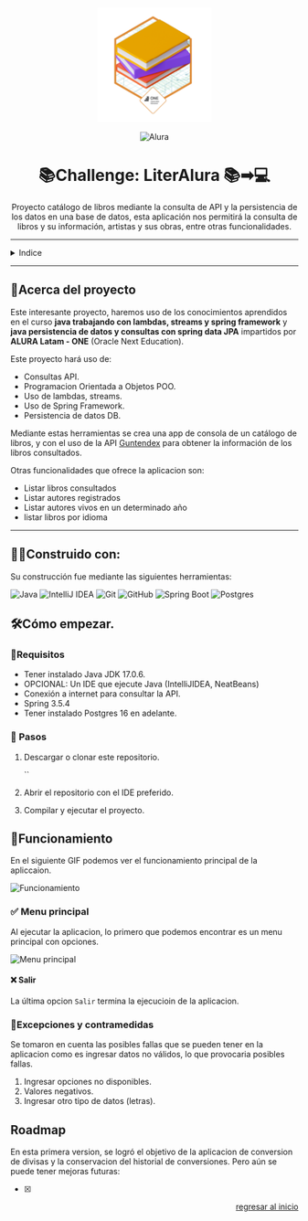 <a name="readme-top"></a>

<!--suppress HtmlUnknownAnchorTarget, HtmlDeprecatedAttribute -->
<br>
<div align="center">
  <img src="img/Logo.png" alt="Logo" width="200">

![Alura]
  <h1>📚Challenge: LiterAlura 📚➡💻</h1> 
  <p>
    Proyecto catálogo de libros mediante la consulta de API y la persistencia de los datos en una base 
    de datos, esta aplicación nos permitirá la consulta de libros y su información, artistas y sus 
    obras, entre otras funcionalidades.
  </p>
</div>

---
<details>
<summary>Indice</summary>

- [🤔Acerca del proyecto](#acerca-del-proyecto)
- [👷‍♂️Construido con:](#construido-con)
- [🛠Cómo empezar.](#cómo-empezar)
    - [📜Requisitos](#requisitos)
    - [🔢 Pasos](#-pasos)
- [🛶Funcionamiento](#funcionamiento)
    - [✅ Menu principal](#-menu-principal)
        - [❌ Salir](#-salir)
    - [🚓Excepciones y contramedidas](#excepciones-y-contramedidas)
- [Roadmap](#roadmap)

</details>

---

## 🤔Acerca del proyecto

Este interesante proyecto, haremos uso de los conocimientos aprendidos en el curso
**java trabajando con lambdas, streams y spring framework** y **java persistencia de 
datos y consultas con spring data JPA** impartidos por **ALURA Latam - ONE** (Oracle Next Education).

Este proyecto hará uso de:

- Consultas API.
- Programacion Orientada a Objetos POO.
- Uso de lambdas, streams.
- Uso de Spring Framework.
- Persistencia de datos DB.

Mediante estas herramientas se crea una app de consola de un catálogo de libros, y con el uso
de la API [Guntendex](https://gutendex.com/) para obtener la información de los libros consultados.

Otras funcionalidades que ofrece la aplicacion son:

- Listar libros consultados
- Listar autores registrados
- Listar autores vivos en un determinado año
- listar libros por idioma

---

## 👷‍♂️Construido con:

Su construcción fue mediante las siguientes herramientas:

![Java]
![IntelliJ IDEA]
![Git]
![GitHub]
![Spring Boot]
![Postgres]

## 🛠Cómo empezar.

### 📜Requisitos

- Tener instalado Java JDK 17.0.6.
- OPCIONAL: Un IDE que ejecute Java (IntelliJIDEA, NeatBeans)
- Conexión a internet para consultar la API.
- Spring 3.5.4
- Tener instalado Postgres 16 en adelante.

### 🔢 Pasos

1. Descargar o clonar este repositorio.

   ``

2. Abrir el repositorio con el IDE preferido.
3. Compilar y ejecutar el proyecto.

## 🛶Funcionamiento

En el siguiente GIF podemos ver el funcionamiento principal de la apliccaion.

<img src="img/" alt="Funcionamiento" width="500">

### ✅ Menu principal

Al ejecutar la aplicacion, lo primero que podemos encontrar es un menu principal con opciones.

<img src="img/" alt="Menu principal" width="300">

#### ❌ Salir

La última opcion `Salir` termina la ejecucioin de la aplicacion.

### 🚓Excepciones y contramedidas

Se tomaron en cuenta las posibles fallas que se pueden tener en la aplicacion como es ingresar datos no válidos,
lo que provocaria posibles fallas.

1. Ingresar opciones no disponibles.
2. Valores negativos.
3. Ingresar otro tipo de datos (letras).

## Roadmap

En esta primera version, se logró el objetivo de la aplicacion de conversion de divisas y la conservacion del historial
de conversiones.
Pero aún se puede tener mejoras futuras:

- [x] 

<p align="right"><a href="#readme-top">regresar al inicio</a></p>

[Java]:https://img.shields.io/badge/Java-%23ED8B00.svg?logo=openjdk&logoColor=white
[IntelliJ IDEA]:https://img.shields.io/badge/IntelliJIDEA-000000.svg?logo=intellij-idea&logoColor=white
[Git]:https://img.shields.io/badge/Git-F05032?logo=git&logoColor=fff
[GitHub]:https://img.shields.io/badge/GitHub-%23121011.svg?logo=github&logoColor=white
[Alura]:https://custom-icon-badges.demolab.com/badge/Alura-001332?logo=alura-white&logoColor=fff
[Spring Boot]:https://img.shields.io/badge/Spring%20Boot-6DB33F?logo=springboot&logoColor=fff
[Postgres]:https://img.shields.io/badge/Postgres-%23316192.svg?logo=postgresql&logoColor=white